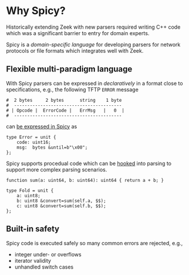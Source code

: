 # Why Spicy?

Historically extending Zeek with new parsers required writing C++ code which
was a significant barrier to entry for domain experts.

Spicy is a _domain-specific language_ for developing parsers for network protocols
or file formats which integrates well with Zeek.

## Flexible multi-paradigm language

With Spicy parsers can be
expressed in _declaratively_ in a format close to specifications, e.g., the
following TFTP `ERROR` message

```
#  2 bytes     2 bytes      string    1 byte
#  -----------------------------------------
# | Opcode |  ErrorCode |   ErrMsg   |   0  |
#  -----------------------------------------
```

can [be expressed in
Spicy](https://docs.zeek.org/projects/spicy/en/latest/tutorial/index.html) as

```spicy
type Error = unit {
    code: uint16;
    msg:  bytes &until=b"\x00";
};
```

Spicy supports procedual code which can be
[hooked](https://docs.zeek.org/projects/spicy/en/latest/programming/parsing.html#unit-hooks)
into parsing to support more complex parsing scenarios.

```spicy
function sum(a: uint64, b: uint64): uint64 { return a + b; }

type Fold = unit {
    a: uint8;
    b: uint8 &convert=sum(self.a, $$);
    c: uint8 &convert=sum(self.b, $$);
};
```

## Built-in safety

Spicy code is executed safely so many common errors are rejected, e.g.,

- integer under- or overflows
- iterator validity
- unhandled switch cases

